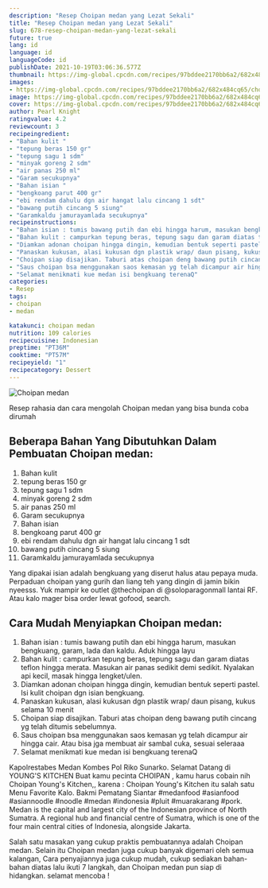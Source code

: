 ```yaml
---
description: "Resep Choipan medan yang Lezat Sekali"
title: "Resep Choipan medan yang Lezat Sekali"
slug: 678-resep-choipan-medan-yang-lezat-sekali
future: true
lang: id
language: id
languageCode: id
publishDate: 2021-10-19T03:06:36.577Z 
thumbnail: https://img-global.cpcdn.com/recipes/97bddee2170bb6a2/682x484cq65/choipan-medan-foto-resep-utama.png
images:
- https://img-global.cpcdn.com/recipes/97bddee2170bb6a2/682x484cq65/choipan-medan-foto-resep-utama.png
image: https://img-global.cpcdn.com/recipes/97bddee2170bb6a2/682x484cq65/choipan-medan-foto-resep-utama.png
cover: https://img-global.cpcdn.com/recipes/97bddee2170bb6a2/682x484cq65/choipan-medan-foto-resep-utama.png
author: Pearl Knight
ratingvalue: 4.2
reviewcount: 3
recipeingredient:
- "Bahan kulit "
- "tepung beras 150 gr"
- "tepung sagu 1 sdm"
- "minyak goreng 2 sdm"
- "air panas 250 ml"
- "Garam secukupnya"
- "Bahan isian "
- "bengkoang parut 400 gr"
- "ebi rendam dahulu dgn air hangat lalu cincang 1 sdt"
- "bawang putih cincang 5 siung"
- "Garamkaldu jamurayamlada secukupnya"
recipeinstructions:
- "Bahan isian : tumis bawang putih dan ebi hingga harum, masukan bengkuang, garam, lada dan kaldu. Aduk hingga layu"
- "Bahan kulit : campurkan tepung beras, tepung sagu dan garam diatas teflon hingga merata. Masukan air panas sedikit demi sedikit. Nyalakan api kecil, masak hingga lengket/ulen."
- "Diamkan adonan choipan hingga dingin, kemudian bentuk seperti pastel. Isi kulit choipan dgn isian bengkuang."
- "Panaskan kukusan, alasi kukusan dgn plastik wrap/ daun pisang, kukus selama 10 menit"
- "Choipan siap disajikan. Taburi atas choipan deng bawang putih cincang yg telah ditumis sebelumnya."
- "Saus choipan bsa menggunakan saos kemasan yg telah dicampur air hingga cair. Atau bisa jga membuat air sambal cuka, sesuai seleraaa"
- "Selamat menikmati kue medan isi bengkuang terenaQ"
categories:
- Resep
tags:
- choipan
- medan

katakunci: choipan medan 
nutrition: 109 calories
recipecuisine: Indonesian
preptime: "PT36M"
cooktime: "PT57M"
recipeyield: "1"
recipecategory: Dessert
---
```



![Choipan medan](https://img-global.cpcdn.com/recipes/97bddee2170bb6a2/682x484cq65/choipan-medan-foto-resep-utama.png)

Resep rahasia dan cara mengolah  Choipan medan yang bisa bunda coba dirumah

<!--inarticleads1-->

## Beberapa Bahan Yang Dibutuhkan Dalam Pembuatan Choipan medan:

1. Bahan kulit 
1. tepung beras 150 gr
1. tepung sagu 1 sdm
1. minyak goreng 2 sdm
1. air panas 250 ml
1. Garam secukupnya
1. Bahan isian 
1. bengkoang parut 400 gr
1. ebi rendam dahulu dgn air hangat lalu cincang 1 sdt
1. bawang putih cincang 5 siung
1. Garamkaldu jamurayamlada secukupnya

Yang dipakai isian adalah bengkuang yang diserut halus atau pepaya muda. Perpaduan choipan yang gurih dan liang teh yang dingin di jamin bikin nyeesss. Yuk mampir ke outlet @thechoipan di @soloparagonmall lantai RF. Atau kalo mager bisa order lewat gofood, search. 

<!--inarticleads2-->

## Cara Mudah Menyiapkan Choipan medan:

1. Bahan isian : tumis bawang putih dan ebi hingga harum, masukan bengkuang, garam, lada dan kaldu. Aduk hingga layu
1. Bahan kulit : campurkan tepung beras, tepung sagu dan garam diatas teflon hingga merata. Masukan air panas sedikit demi sedikit. Nyalakan api kecil, masak hingga lengket/ulen.
1. Diamkan adonan choipan hingga dingin, kemudian bentuk seperti pastel. Isi kulit choipan dgn isian bengkuang.
1. Panaskan kukusan, alasi kukusan dgn plastik wrap/ daun pisang, kukus selama 10 menit
1. Choipan siap disajikan. Taburi atas choipan deng bawang putih cincang yg telah ditumis sebelumnya.
1. Saus choipan bsa menggunakan saos kemasan yg telah dicampur air hingga cair. Atau bisa jga membuat air sambal cuka, sesuai seleraaa
1. Selamat menikmati kue medan isi bengkuang terenaQ


Kapolrestabes Medan Kombes Pol Riko Sunarko. Selamat Datang di YOUNG&#39;S KITCHEN Buat kamu pecinta CHOIPAN , kamu harus cobain nih Choipan Young&#39;s Kitchen,, karena : Choipan Young&#39;s Kitchen itu salah satu Menu Favorite Kalo. Bakmi Pematang Siantar #medanfood #asianfood #asiannoodle #noodle #medan #indonesia #pluit #muarakarang #pork. Medan is the capital and largest city of the Indonesian province of North Sumatra. A regional hub and financial centre of Sumatra, which is one of the four main central cities of Indonesia, alongside Jakarta. 

Salah satu masakan yang cukup praktis pembuatannya adalah  Choipan medan. Selain itu  Choipan medan  juga cukup banyak digemari oleh semua kalangan, Cara penyajiannya juga cukup mudah, cukup sediakan bahan-bahan diatas lalu ikuti 7 langkah, dan  Choipan medan  pun siap di hidangkan. selamat mencoba !
